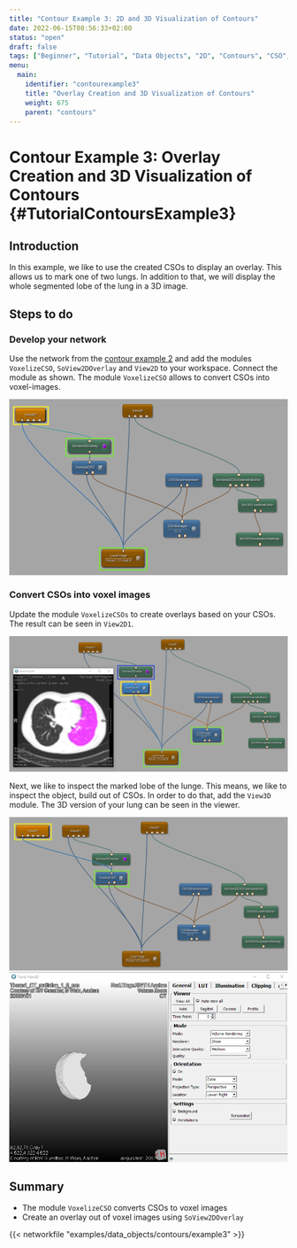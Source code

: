 ```yaml
---
title: "Contour Example 3: 2D and 3D Visualization of Contours"
date: 2022-06-15T08:56:33+02:00
status: "open"
draft: false
tags: ["Beginner", "Tutorial", "Data Objects", "2D", "Contours", "CSO", "3D"]
menu: 
  main:
    identifier: "contourexample3"
    title: "Overlay Creation and 3D Visualization of Contours"
    weight: 675
    parent: "contours"
---
```

# Contour Example 3: Overlay Creation and 3D Visualization of Contours {#TutorialContoursExample3}
## Introduction

In this example, we like to use the created CSOs to display an overlay.
This allows us to mark one of two lungs. In addition to
that, we will display the whole segmented lobe of the lung in a 3D
image.

## Steps to do
### Develop your network
Use the network from the [contour example 2](/tutorials/dataobjects/contours/contourexample2) and add the modules `VoxelizeCSO`,
`SoView2DOverlay` and `View2D` to your workspace. Connect the module as
shown. The module `VoxelizeCSO` allows to convert CSOs into voxel-images.

![Data Objects Contours Example 3](/images/tutorials/dataobjects/contours/DO3_02.png "Data Objects Contours Example 3")

### Convert CSOs into voxel images
Update the module `VoxelizeCSOs` to create overlays based on your CSOs.
The result can be seen in `View2D1`.

![Overlay](/images/tutorials/dataobjects/contours/DO3_03.png "Overlay")

Next, we like to inspect the marked lobe of the lunge. This means, we
like to inspect the object, build out of CSOs. In order to do that, add
the `View3D` module. The 3D version of your lung can be seen in the
viewer.

![Additional 3D Viewer](/images/tutorials/dataobjects/contours/DO3_04.png "Additional 3D Viewer")
![Extracted Object](/images/tutorials/dataobjects/contours/DO3_05.png "Extracted Object")

## Summary
* The module `VoxelizeCSO` converts CSOs to voxel images
* Create an overlay out of voxel images using `SoView2DOverlay`

{{< networkfile "examples/data_objects/contours/example3" >}}

 [//]: <> (MVL-682)

